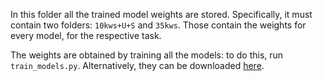 In this folder all the trained model weights are stored. Specifically, it must contain two folders: `10kws+U+S` and `35kws`. Those contain the weights for every model, for the respective task.

The weights are obtained by training all the models: to do this, run `train_models.py`. Alternatively, they can be downloaded [here](https://drive.google.com/file/d/1c74-zhuSnt1hY_qqpew3TAvMFKTK3VdD/view?usp=sharing).
